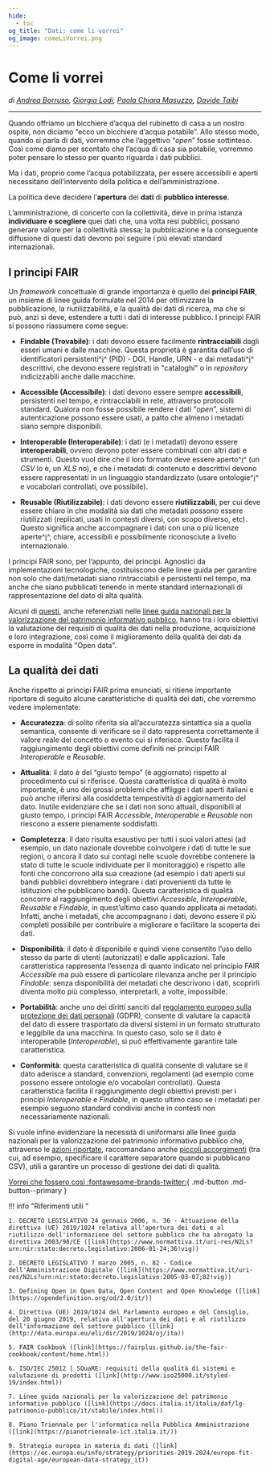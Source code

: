 ```yaml
---
hide:
  - toc
og_title: "Dati: come li vorrei"
og_image: comeLiVorrei.png
---
```


# Come li vorrei

*di [Andrea Borruso](https://twitter.com/aborruso), [Giorgia Lodi](https://twitter.com/GiorgiaLodi), [Paola Chiara Masuzzo](https://twitter.com/pcmasuzzo), [Davide Taibi](https://twitter.com/dataibi)*

---

Quando offriamo un bicchiere d’acqua del rubinetto di casa a un nostro ospite, non diciamo “ecco un bicchiere d’acqua potabile”. Allo stesso modo, quando si parla di dati, vorremmo che l’aggettivo “*open*” fosse sottinteso.
Così come diamo per scontato che l’acqua di casa sia potabile, vorremmo poter pensare lo stesso per quanto riguarda i dati pubblici.

Ma i dati, proprio come l’acqua potabilizzata, per essere accessibili e aperti necessitano dell’intervento della politica e dell’amministrazione.

La politica deve decidere l’**apertura** dei **dati** di **pubblico interesse**.

L’amministrazione, di concerto con la collettività, deve in prima istanza **individuare e scegliere** quei dati che, una volta resi pubblici, possano generare valore per la collettività stessa; la pubblicazione e la conseguente diffusione di questi dati devono poi seguire i più elevati standard internazionali.

## I principi FAIR

Un *framework* concettuale di grande importanza è quello dei **principi FAIR**, un insieme di linee guida formulate nel 2014 per ottimizzare la pubblicazione, la riutilizzabilità, e la qualità dei dati di ricerca, ma che si può, anzi si deve, estendere a tutti i dati di interesse pubblico. I principi FAIR si possono riassumere come segue:

  - **Findable (Trovabile)**: i dati devono essere facilmente **rintracciabili** dagli esseri umani e dalle macchine. Questa proprietà è garantita dall’uso di identificatori persistenti^[ℹ️](glossario.md#identificatori-persistenti)^ (PID) - DOI, Handle, URN - e dai metadati^[ℹ️](glossario.md#metadati)^ descrittivi, che devono essere registrati in "cataloghi" o in *repository* indicizzabili anche dalle macchine.

  - **Accessible (Accessibile)**: i dati devono essere sempre **accessibili**, persistenti nel tempo, e rintracciabili in rete, attraverso protocolli standard. Qualora non fosse possibile rendere i dati “*open*”, sistemi di autenticazione possono essere usati, a patto che almeno i metadati siano sempre disponibili.

  - **Interoperable (Interoperabile)**: i dati (e i metadati) devono essere **interoperabili**, ovvero devono poter essere combinati con altri dati e strumenti. Questo vuol dire che il loro formato deve essere aperto^[ℹ️](glossario.md#formato-aperto)^ (un *CSV* lo è, un *XLS* no), e che i metadati di contenuto e descrittivi devono essere rappresentati in un linguaggio standardizzato (usare ontologie^[ℹ️](glossario.md#ontologia)^  e vocabolari controllati, ove possibile).

  - **Reusable (Riutilizzabile)**: i dati devono essere **riutilizzabili**, per cui deve essere chiaro in che modalità sia dati che metadati possono essere riutilizzati (replicati, usati in contesti diversi, con scopo diverso, etc). Questo significa anche accompagnare i dati con una o più licenze aperte^[ℹ️](glossario.md#licenza)^, chiare, accessibili e possibilmente riconosciute a livello internazionale.

I principi FAIR sono, per l’appunto, dei principi. Agnostici da implementazioni tecnologiche, costituiscono delle linee guida per garantire non solo che dati/metadati siano rintracciabili e persistenti nel tempo, ma anche che siano pubblicati tenendo in mente standard internazionali di rappresentazione del dato di alta qualità.

Alcuni di [questi](http://www.iso25000.it/styled-19/), anche referenziati nelle [linee guida nazionali per la valorizzazione del patrimonio informativo pubblico](https://docs.italia.it/italia/daf/lg-patrimonio-pubblico/it/stabile/aspettiorg.html#qualita-dei-dati), hanno tra i loro obiettivi la valutazione dei requisiti di qualità dei dati nella produzione, acquisizione e loro integrazione, così come il miglioramento della qualità dei dati da esporre in modalità "Open data".

## La qualità dei dati

Anche rispetto ai principi FAIR prima enunciati, si ritiene importante riportare di seguito alcune caratteristiche di qualità dei dati, che vorremmo vedere implementate:

  - **Accuratezza**: di solito riferita sia all’accuratezza sintattica sia a quella semantica, consente di verificare se il dato rappresenta correttamente il valore reale del concetto o evento cui si riferisce. Questo facilita il raggiungimento degli obiettivi come definiti nei principi FAIR *Interoperable* e *Reusable*.

  - **Attualità**: il dato è del “giusto tempo” (è aggiornato) rispetto al procedimento cui si riferisce. Questa caratteristica di qualità è molto importante, è uno dei grossi problemi che affligge i dati aperti italiani e può anche riferirsi alla cosiddetta tempestività di aggiornamento del dato. Inutile evidenziare che se i dati non sono attuali, disponibili al giusto tempo, i principi FAIR *Accessible*, *Interoperable* e *Reusable* non riescono a essere pienamente soddisfatti.

  - **Completezza**: il dato risulta esaustivo per tutti i suoi valori attesi (ad esempio, un dato nazionale dovrebbe coinvolgere i dati di tutte le sue regioni, o ancora il dato sui contagi nelle scuole dovrebbe contenere la stato di tutte le scuole individuate per il monitoraggio) e rispetto alle fonti che concorrono alla sua creazione (ad esempio i dati aperti sui bandi pubblici dovrebbero integrare i dati provenienti da tutte le istituzioni che pubblicano bandi). Questa caratteristica di qualità concorre al raggiungimento degli obiettivi *Accessible*, *Interoperable*, *Reusable* e *Findable*, in quest’ultimo caso quando applicata ai metadati. Infatti, anche i metadati, che accompagnano i dati, devono essere il più completi possibile per contribuire a migliorare e facilitare la scoperta dei dati.

  - **Disponibilità**: il dato è disponibile e quindi viene consentito l’uso dello stesso da parte di utenti (autorizzati) e dalle applicazioni. Tale caratteristica rappresenta l’essenza di quanto indicato nel principio FAIR *Accessible* ma può essere di particolare rilevanza anche per il principio *Findable*: senza disponibilità dei metadati che descrivono i dati, scoprirli diventa molto più complesso, interpretarli, a volte, impossibile.

  - **Portabilità**: anche uno dei diritti sanciti dal [regolamento europeo sulla protezione dei dati personali](https://www.garanteprivacy.it/il-testo-del-regolamento) (GDPR), consente di valutare la capacità del dato di essere trasportato da diversi sistemi in un formato strutturato e leggibile da una macchina. In questo caso, solo se il dato è interoperabile (*Interoperable*), si può effettivamente garantire tale caratteristica.

  - **Conformità**: questa caratteristica di qualità consente di valutare se il dato aderisce a standard, convenzioni, regolamenti (ad esempio come possono essere ontologie e/o vocabolari controllati). Questa caratteristica facilita il raggiungimento degli obiettivi previsti per i principi *Interoperable* e *Findable*, in questo ultimo caso se i metadati per esempio seguono standard condivisi anche in contesti non necessariamente nazionali.

Si vuole infine evidenziare la necessità di uniformarsi alle linee guida nazionali per la valorizzazione del patrimonio informativo pubblico che, attraverso le [azioni riportate](https://docs.italia.it/italia/daf/lg-patrimonio-pubblico/it/stabile/riepilogoazioni.html), raccomandano anche [piccoli accorgimenti](https://docs.italia.it/italia/daf/lg-patrimonio-pubblico/it/stabile/arch.html#formati-aperti-per-i-dati-e-documenti) (tra cui, ad esempio, specificare il carattere separatore quando si pubblicano CSV), utili a garantire un processo di gestione dei dati di qualità.

[Vorrei che fossero così :fontawesome-brands-twitter:](https://twitter.com/intent/tweet?original_referer=https%3A%2F%2Fvorrei.datibenecomune.it%2Fdati-che-vorrei%2Fcome-li-vorrei%2F&amp;ref_src=twsrc%5Etfw%7Ctwcamp%5Ebuttonembed%7Ctwterm%5Eshare%7Ctwgr%5E&amp;text=%E2%9E%A1%EF%B8%8FAnche%20io%20Vorrei%20che%20i%20dati%20del%20%23PNRR%20fossero%20cos%C3%AC%20cc%20%40ItaliaDomaniGov&amp;url=https%3A%2F%2Fvorrei.datibenecomune.it%2Fdati-che-vorrei%2Fcome-li-vorrei%2F&amp;via=ondatait%0D%23DatiBeneComune){ .md-button .md-button--primary }

!!! info "Riferimenti utili<a name="riferimenti-utili">&nbsp;</a>"

    1. DECRETO LEGISLATIVO 24 gennaio 2006, n. 36 - Attuazione della direttiva (UE) 2019/1024 relativa all'apertura dei dati e al riutilizzo dell'informazione del settore pubblico che ha abrogato la direttiva 2003/98/CE ([link](https://www.normattiva.it/uri-res/N2Ls?urn:nir:stato:decreto.legislativo:2006-01-24;36!vig))

    2. DECRETO LEGISLATIVO 7 marzo 2005, n. 82 - Codice dell'Amministrazione Digitale ([link](https://www.normattiva.it/uri-res/N2Ls?urn:nir:stato:decreto.legislativo:2005-03-07;82!vig))

    3. Defining Open in Open Data, Open Content and Open Knowledge ([link](https://opendefinition.org/od/2.0/it/))

    4. Direttiva (UE) 2019/1024 del Parlamento europeo e del Consiglio, del 20 giugno 2019, relativa all'apertura dei dati e al riutilizzo dell'informazione del settore pubblico ([link](http://data.europa.eu/eli/dir/2019/1024/oj/ita))

    5. FAIR Cookbook ([link](https://fairplus.github.io/the-fair-cookbook/content/home.html))

    6. ISO/IEC 25012 | SQuaRE: requisiti della qualità di sistemi e valutazione di prodotti ([link](http://www.iso25000.it/styled-19/index.html))

    7. Linee guida nazionali per la valorizzazione del patrimonio informativo pubblico ([link](https://docs.italia.it/italia/daf/lg-patrimonio-pubblico/it/stabile/index.html))

    8. Piano Triennale per l'informatica nella Pubblica Amministrazione ([link](https://pianotriennale-ict.italia.it/))

    9. Strategia europea in materia di dati ([link](https://ec.europa.eu/info/strategy/priorities-2019-2024/europe-fit-digital-age/european-data-strategy_it))
